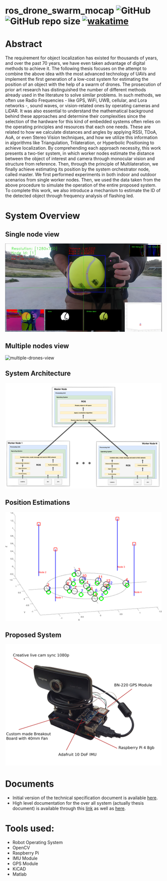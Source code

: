 # ros_drone_swarm_mocap ![GitHub](https://img.shields.io/github/license/CSpyridakis/ros_drone_swarm_mocap) ![GitHub repo size](https://img.shields.io/github/repo-size/CSpyridakis/ros_drone_swarm_mocap) [![wakatime](https://wakatime.com/badge/user/1d822293-dbdb-48db-9b57-0fc9df520d2c/project/b00e8d7b-05e2-4060-9ea4-34a2947f818d.svg)](https://wakatime.com/badge/user/1d822293-dbdb-48db-9b57-0fc9df520d2c/project/b00e8d7b-05e2-4060-9ea4-34a2947f818d)

# Abstract
The requirement for object localization has existed for thousands of years, and over the past 70 years, we have even taken advantage of digital methods to achieve it. The following thesis focuses on the attempt to combine the above idea with the most advanced technology of UAVs and implement the first generation of a low-cost system for estimating the position of an object with the help of a swarm of drones. The prosecution of prior art research has distinguished the number of different methods already used in the literature to solve similar problems. In such methods, we often use Radio Frequencies - like GPS, WiFi, UWB, cellular, and Lora networks -, sound waves, or vision-related ones by operating cameras and LiDAR. It was also essential to understand the mathematical background behind these approaches and determine their complexities since the selection of the hardware for this kind of embedded systems often relies on the operating principles and resources that each one needs. These are related to how we calculate distances and angles by applying RSSI, TDoA, AoA, or even Stereo Vision techniques, and how we utilize this information in algorithms like Triangulation, Trilateration, or Hyperbolic Positioning to achieve localization. By comprehending each approach necessity, this work presents a two-tier system, in which worker nodes estimate the distance between the object of interest and camera through monocular vision and structure from reference. Then, through the principle of Multilateration, we finally achieve estimating its position by the system orchestrator node, called master. We first performed experiments in both indoor and outdoor scenarios from single worker nodes. Then, we used the data taken from the above procedure to simulate the operation of the entire proposed system. To complete this work, we also introduce a mechanism to estimate the ID of the detected object through frequency analysis of flashing led.

# System Overview
## Single node view
![single-drone-view](doc/node-view.png)
## Multiple nodes view
![multiple-drones-view](doc/myimage.gif)
## System Architecture
![system-architecture](doc/High-level-top-diagram.drawio.png)
## Position Estimations
![position-estimations](doc/nodes-pos-with-est-angle.png)
## Proposed System
![proposed-system](doc/thesis-system.jpg)


# Documents
* Initial version of the technical specification document is available [here](doc/drone-mocap-technical-specs.pdf).
* High level documentation for the over all system (actually thesis document) is available through this [link](https://doi.org/10.26233/heallink.tuc.91531) as well as [here](doc/Design%20and%20Implementation%20of%20a%20Low%20Cost%20Embedded%20System%20for%20Localization%20of%20Drones%20Flying%20in%20Swarms.pdf).


# Tools used:
* Robot Operating System
* OpenCV
* Raspberry Pi
* IMU Module
* GPS Module
* KiCAD
* Matlab


